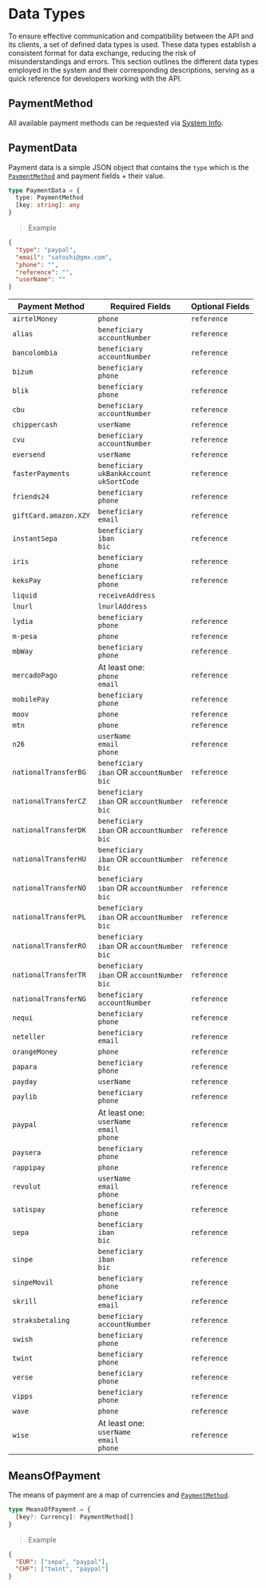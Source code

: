 # Data Types

To ensure effective communication and compatibility between the API and its clients, a set of defined data types is used. These data types establish a consistent format for data exchange, reducing the risk of misunderstandings and errors. This section outlines the different data types employed in the system and their corresponding descriptions, serving as a quick reference for developers working with the API.

## PaymentMethod

All available payment methods can be requested via [System Info](#info).

## PaymentData

Payment data is a simple JSON object that contains the `type` which is the [`PaymentMethod`](#PaymentMethod) and payment fields + their value.


```typescript
type PaymentData = {
  type: PaymentMethod
  [key: string]: any
}
```

> Example

```json
{
  "type": "paypal",
  "email": "satoshi@gmx.com",
  "phone": "",
  "reference": "",
  "userName": ""
}
```

Payment Method        | Required Fields                  | Optional Fields
----------------------|----------------------------------|------------
`airtelMoney`         | `phone`                          | `reference`
`alias`               | `beneficiary`<br>`accountNumber` | `reference`
`bancolombia`         | `beneficiary`<br>`accountNumber` | `reference`
`bizum`               | `beneficiary`<br>`phone`         | `reference`
`blik`                | `beneficiary`<br>`phone`         | `reference`
`cbu`                 | `beneficiary`<br>`accountNumber` | `reference`
`chippercash`         | `userName`                       | `reference`
`cvu`                 | `beneficiary`<br>`accountNumber` | `reference`
`eversend`            | `userName`                       | `reference`
`fasterPayments`      | `beneficiary`<br>`ukBankAccount`<br>`ukSortCode` | `reference`
`friends24`           | `beneficiary`<br>`phone`         | `reference`
`giftCard.amazon.XZY` | `beneficiary`<br>`email`         | `reference`
`instantSepa`         | `beneficiary`<br>`iban`<br>`bic` | `reference`
`iris`                | `beneficiary`<br>`phone`         | `reference`
`keksPay`             | `beneficiary`<br>`phone`         | `reference`
`liquid`              | `receiveAddress`                 |
`lnurl`               | `lnurlAddress`                   |
`lydia`               | `beneficiary`<br>`phone`         | `reference`
`m-pesa`              | `phone`                          | `reference`
`mbWay`               | `beneficiary`<br>`phone`         | `reference`
`mercadoPago`         | At least one:<br>`phone`<br>`email` | `reference`
`mobilePay`           | `beneficiary`<br>`phone`         | `reference`
`moov`                | `phone`                          | `reference`
`mtn`                 | `phone`                          | `reference`
`n26`                 | `userName`<br>`email`<br>`phone` | `reference`
`nationalTransferBG`  | `beneficiary`<br>`iban` OR `accountNumber`<br>`bic` | `reference`
`nationalTransferCZ`  | `beneficiary`<br>`iban` OR `accountNumber`<br>`bic` | `reference`
`nationalTransferDK`  | `beneficiary`<br>`iban` OR `accountNumber`<br>`bic` | `reference`
`nationalTransferHU`  | `beneficiary`<br>`iban` OR `accountNumber`<br>`bic` | `reference`
`nationalTransferNO`  | `beneficiary`<br>`iban` OR `accountNumber`<br>`bic` | `reference`
`nationalTransferPL`  | `beneficiary`<br>`iban` OR `accountNumber`<br>`bic` | `reference`
`nationalTransferRO`  | `beneficiary`<br>`iban` OR `accountNumber`<br>`bic` | `reference`
`nationalTransferTR`  | `beneficiary`<br>`iban` OR `accountNumber`<br>`bic` | `reference`
`nationalTransferNG`  | `beneficiary`<br>`accountNumber` | `reference`
`nequi`               | `beneficiary`<br>`phone`         | `reference`
`neteller`            | `beneficiary`<br>`email`         | `reference`
`orangeMoney`         | `phone`                          | `reference`
`papara`              | `beneficiary`<br>`phone`         | `reference`
`payday`              | `userName`                       | `reference`
`paylib`              | `beneficiary`<br>`phone`         | `reference`
`paypal`              | At least one:<br>`userName`<br>`email`<br>`phone` | `reference`
`paysera`             | `beneficiary`<br>`phone`         | `reference`
`rappipay`            | `phone`                          | `reference`
`revolut`             | `userName`<br>`email`<br>`phone` | `reference`
`satispay`            | `beneficiary`<br>`phone`         | `reference`
`sepa`                | `beneficiary`<br>`iban`<br>`bic` | `reference`
`sinpe`               | `beneficiary`<br>`iban`<br>`bic` | `reference`
`sinpeMovil`          | `beneficiary`<br>`phone`         | `reference`
`skrill`              | `beneficiary`<br>`email`         | `reference`
`straksbetaling`      | `beneficiary`<br>`accountNumber` | `reference`
`swish`               | `beneficiary`<br>`phone`         | `reference`
`twint`               | `beneficiary`<br>`phone`         | `reference`
`verse`               | `beneficiary`<br>`phone`         | `reference`
`vipps`               | `beneficiary`<br>`phone`         | `reference`
`wave`                | `phone`                          | `reference`
`wise`                | At least one:<br>`userName`<br>`email`<br>`phone` | `reference`

## MeansOfPayment

The means of payment are a map of currencies and [`PaymentMethod`](#PaymentMethod).

```typescript
type MeansOfPayment = {
  [key?: Currency]: PaymentMethod[]
}
```

> Example

```json
{
  "EUR": ["sepa", "paypal"],
  "CHF": ["twint", "paypal"]
}
```
